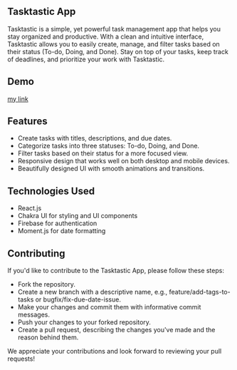 ## Tasktastic App
Tasktastic is a simple, yet powerful task management app that helps you stay organized and productive. With a clean and intuitive interface, Tasktastic allows you to easily create, manage, and filter tasks based on their status (To-do, Doing, and Done). Stay on top of your tasks, keep track of deadlines, and prioritize your work with Tasktastic.

## Demo
[my link]('../src/assets/demo.mov')

## Features
- Create tasks with titles, descriptions, and due dates.
- Categorize tasks into three statuses: To-do, Doing, and Done.
- Filter tasks based on their status for a more focused view.
- Responsive design that works well on both desktop and mobile devices.
- Beautifully designed UI with smooth animations and transitions.

## Technologies Used
- React.js
- Chakra UI for styling and UI components
- Firebase for authentication
- Moment.js for date formatting

## Contributing
If you'd like to contribute to the Tasktastic App, please follow these steps:

- Fork the repository.
- Create a new branch with a descriptive name, e.g., feature/add-tags-to-tasks or bugfix/fix-due-date-issue.
- Make your changes and commit them with informative commit messages.
- Push your changes to your forked repository.
- Create a pull request, describing the changes you've made and the reason behind them.

We appreciate your contributions and look forward to reviewing your pull requests!

